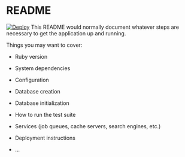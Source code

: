 # README
[![Deploy](https://www.herokucdn.com/deploy/button.png)](https://list-of-todo-items-api.herokuapp.com/)
This README would normally document whatever steps are necessary to get the
application up and running.

Things you may want to cover:

* Ruby version

* System dependencies

* Configuration

* Database creation

* Database initialization

* How to run the test suite

* Services (job queues, cache servers, search engines, etc.)

* Deployment instructions

* ...
